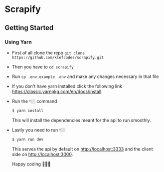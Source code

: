 # Scrapify

## Getting Started

### Using Yarn
-   First of all clone the repo `git clone https://github.com/klefcodes/scrapify.git`

-   Then you have to `cd scrapify`

-   Run `cp .env.example .env` and make any changes necessary in that file

- If you don't have yarn installed click the following link https://classic.yarnpkg.com/en/docs/install.

-   Run the 👇🏼 command
    ```sh
    $ yarn install
    ```
    This will install the dependencies meant for the api to run smoothly.
-   Lastly you need to run 👇🏼

    ```sh
    $ yarn run dev
    ```
    This serves the api by default on [http://localhost:3333](http://localhost:3333/api/v1) and the client side on [http://localhost:3000](http://localhost:3000/).

    Happy coding 👨🏼‍💻
